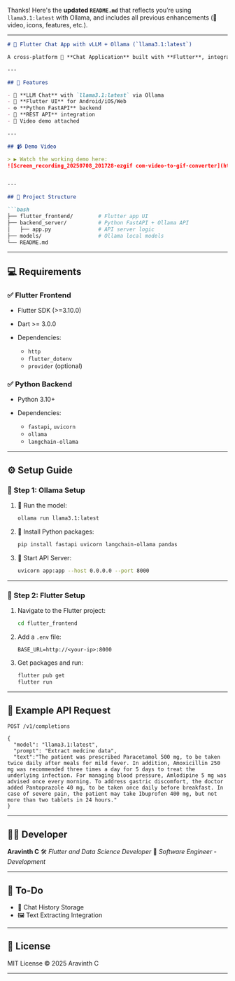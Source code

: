 Thanks! Here's the **updated `README.md`** that reflects you’re using `llama3.1:latest` with Ollama, and includes all previous enhancements (🎥 video, icons, features, etc.).

---

````markdown
# 🚀 Flutter Chat App with vLLM + Ollama (`llama3.1:latest`)

A cross-platform 💬 **Chat Application** built with **Flutter**, integrating **Ollama** hosting the `llama3.1:latest` model via a Python backend.

---

## 🔧 Features

- 🧠 **LLM Chat** with `llama3.1:latest` via Ollama
- 📲 **Flutter UI** for Android/iOS/Web
- ⚙️ **Python FastAPI** backend
- 🔗 **REST API** integration
- 🎥 Video demo attached

---

## 📹 Demo Video

> ▶️ Watch the working demo here:
![Screen_recording_20250708_201728-ezgif com-video-to-gif-converter](https://github.com/user-attachments/assets/af32d0d0-e70b-4ebc-a1ac-9d6d3d4a97c8)


---

## 📁 Project Structure

```bash
├── flutter_frontend/        # Flutter app UI
├── backend_server/          # Python FastAPI + Ollama API
│   ├── app.py               # API server logic
├── models/                  # Ollama local models
└── README.md
````

---

## 💻 Requirements

### ✅ Flutter Frontend

* Flutter SDK (>=3.10.0)
* Dart >= 3.0.0
* Dependencies:

  * `http`
  * `flutter_dotenv`
  * `provider` (optional)

### ✅ Python Backend

* Python 3.10+
* Dependencies:

  * `fastapi`, `uvicorn`
  * `ollama`
  * `langchain-ollama`

---

## ⚙️ Setup Guide

### 🧩 Step 1: Ollama Setup

1. 🔹 Run the model:

   ```bash
   ollama run llama3.1:latest
   ```

2. 🔹 Install Python packages:

   ```bash
   pip install fastapi uvicorn langchain-ollama pandas
   ```

3. 🔹 Start API Server:

   ```bash
   uvicorn app:app --host 0.0.0.0 --port 8000
   ```

---

### 📱 Step 2: Flutter Setup

1. Navigate to the Flutter project:

   ```bash
   cd flutter_frontend
   ```

2. Add a `.env` file:

   ```
   BASE_URL=http://<your-ip>:8000
   ```

3. Get packages and run:

   ```bash
   flutter pub get
   flutter run
   ```

---

## 🔄 Example API Request

```http
POST /v1/completions

{
  "model": "llama3.1:latest",
  "prompt": "Extract medcine data",
  "text":"The patient was prescribed Paracetamol 500 mg, to be taken twice daily after meals for mild fever. In addition, Amoxicillin 250 mg was recommended three times a day for 5 days to treat the underlying infection. For managing blood pressure, Amlodipine 5 mg was advised once every morning. To address gastric discomfort, the doctor added Pantoprazole 40 mg, to be taken once daily before breakfast. In case of severe pain, the patient may take Ibuprofen 400 mg, but not more than two tablets in 24 hours." 
}
```

---

## 👨‍💻 Developer

**Aravinth C**
🛠️ *Flutter and Data Science Developer*
🏢 *Software Engineer - Development*

---

## 🌟 To-Do

* 💾 Chat History Storage
* 🖼️ Text Extracting Integration

---

## 📜 License

MIT License © 2025 Aravinth C

---

```
```

